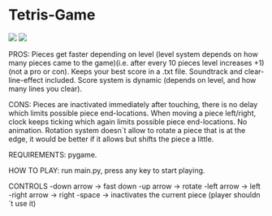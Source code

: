 # Tetris-Game
![](Images/1.png)
![](Images/2.png)


PROS:
Pieces get faster depending on level (level system depends on how many pieces came to the game)(i.e. after every 10 pieces level increases +1)(not a pro or con).
Keeps your best score in a .txt file.
Soundtrack and clear-line-effect included.
Score system is dynamic (depends on level, and how many lines you clear).


CONS:
Pieces are inactivated immediately after touching, there is no delay which limits possible piece end-locations.
When moving a piece left/right, clock keeps ticking which again limits possible piece end-locations.
No animation.
Rotation system doesn´t allow to rotate a piece that is at the edge, it would be better if it allows but shifts the piece a little.


REQUIREMENTS:
pygame.

HOW TO PLAY:
run main.py,
press any key to start playing.

CONTROLS
-down arrow -> fast down
-up arrow -> rotate
-left arrow -> left
-right arrow -> right
-space -> inactivates the current piece (player shouldn´t use it)

